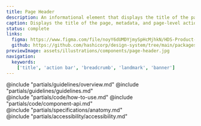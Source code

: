 ```yaml
---
title: Page Header
description: An informational element that displays the title of the page, relevant metadata, and page-level actions.
caption: Displays the title of the page, metadata, and page-level actions.
status: complete
links:
  figma: https://www.figma.com/file/noyY6dUMDYjmySpHcMjhkN/HDS-Product---Components?type=design&node-id=34664%3A70976&t=2f1KLqP6H7lnQQSz-1
  github: https://github.com/hashicorp/design-system/tree/main/packages/components/addon/components/hds/page-header
previewImage: assets/illustrations/components/page-header.jpg
navigation:
  keywords:
    ['title', 'action bar', 'breadcrumb', 'landmark', 'banner']
---
```


<section data-tab="Guidelines">
  @include "partials/guidelines/overview.md"
  @include "partials/guidelines/guidelines.md"
</section>

<section data-tab="Code">
  @include "partials/code/how-to-use.md"
  @include "partials/code/component-api.md"
</section>

<section data-tab="Specifications">
  @include "partials/specifications/anatomy.md"
</section>

<section data-tab="Accessibility">
  @include "partials/accessibility/accessibility.md"
</section>
